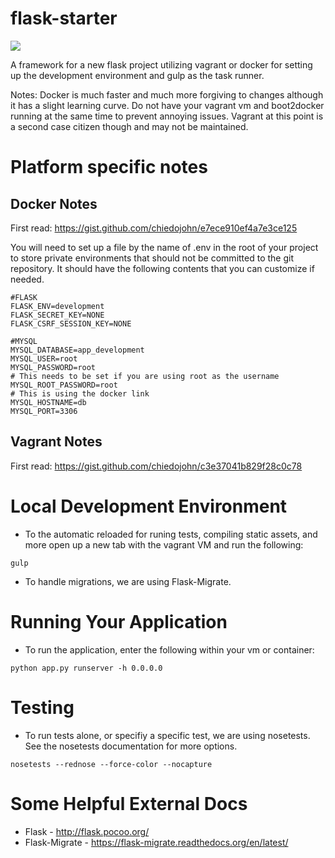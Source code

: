 flask-starter
=========
<img src="https://travis-ci.org/chiedojohn/flask-starter.svg?branch=master" />

A framework for a new flask project utilizing vagrant or docker for setting up the development environment and gulp as the task runner. 

Notes: Docker is much faster and much more forgiving to changes although it has a slight learning curve. Do not have your vagrant vm and boot2docker running at the same time to prevent annoying issues. Vagrant at this point is a second case citizen though and may not be maintained.

Platform specific notes
====================
Docker Notes
---------
First read: https://gist.github.com/chiedojohn/e7ece910ef4a7e3ce125

You will need to set up a file by the name of .env in the root of your project to store private environments that should not be committed to the git repository. It should have the following contents that you can customize if needed.
```
#FLASK
FLASK_ENV=development
FLASK_SECRET_KEY=NONE
FLASK_CSRF_SESSION_KEY=NONE

#MYSQL
MYSQL_DATABASE=app_development
MYSQL_USER=root
MYSQL_PASSWORD=root
# This needs to be set if you are using root as the username
MYSQL_ROOT_PASSWORD=root
# This is using the docker link
MYSQL_HOSTNAME=db
MYSQL_PORT=3306
```

Vagrant Notes
---------
First read: https://gist.github.com/chiedojohn/c3e37041b829f28c0c78


Local Development Environment
=============
- To the automatic reloaded for runing tests, compiling static assets, and more open up a new tab with the vagrant VM and run the following:
```
gulp
```
- To handle migrations, we are using Flask-Migrate.

Running Your Application
==============
- To run the application, enter the following within your vm or container:
```
python app.py runserver -h 0.0.0.0
```

Testing
=============
- To run tests alone, or specifiy a specific test, we are using nosetests. See the nosetests documentation for more options.
```
nosetests --rednose --force-color --nocapture
```

Some Helpful External Docs
=============
- Flask - http://flask.pocoo.org/
- Flask-Migrate - https://flask-migrate.readthedocs.org/en/latest/
